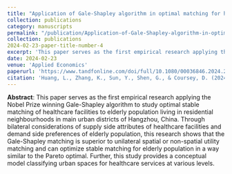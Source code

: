 ```yaml
---
title: "Application of Gale-Shapley algorithm in optimal matching for healthcare facilities to elderly population: the case of Hangzhou, China"
collection: publications
category: manuscripts
permalink: "/publication/Application-of-Gale-Shapley-algorithm-in-optimal-matching-for-healthcare-facilities-to-elderly-population-the-case-of-hangzhou-China"
collection: publications
2024-02-23-paper-title-number-4
excerpt: 'This paper serves as the first empirical research applying the Nobel Prize winning Gale-Shapley algorithm to study optimal stable matching of healthcare facilities to residential neighbourhoods.'
date: 2024-02-23
venue: 'Applied Economics'
paperurl: 'https://www.tandfonline.com/doi/full/10.1080/00036846.2024.2320175'
citation: 'Huang, L., Zhang, K., Sun, Y., Shen, G., & Coursey, D. (2024). Application of Gale-Shapley Algorithm in Optimal Matching for Healthcare Facilities to Elderly Population: The Case of Hangzhou, China. Applied Economics, 1–12. https://doi.org/10.1080/00036846.2024.2320175.'
---
```


**Abstract**: This paper serves as the first empirical research applying the Nobel Prize winning Gale-Shapley algorithm to study optimal stable matching of healthcare facilities to elderly population living in residential neighbourhoods in main urban districts of Hangzhou, China. Through bilateral considerations of supply side attributes of healthcare facilities and demand side preferences of elderly population, this research shows that the Gale-Shapley matching is superior to unilateral spatial or non-spatial utility matching and can optimize stable matching for elderly population in a way similar to the Pareto optimal. Further, this study provides a conceptual model classifying urban spaces for healthcare services at various levels.
